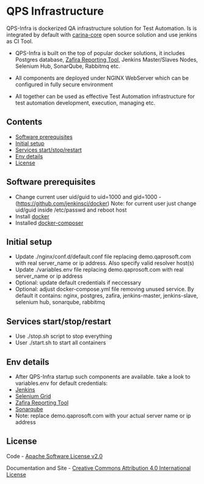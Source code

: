 QPS Infrastructure
==================

QPS-Infra is dockerized QA infrastructure solution for Test Automation. Is is integrated by default with [carina-core](http://www.carina-core.io) open source solution and use jenkins as CI Tool.

* QPS-Infra is built on the top of popular docker solutions, it includes Postgres database, [Zafira Reporting Tool](http://www.carina-core.io), Jenkins Master/Slaves Nodes, Selenium Hub, SonarQube, Rabbitmq etc.

* All components are deployed under NGINX WebServer which can be configured in fully secure environment

* All together can be used as effective Test Automation infrastructure for test automation development, execution, managing etc.


## Contents
* [Software prerequisites](#software-prerequisites)
* [Initial setup](#initial-setup)
* [Services start/stop/restart](#services-restart)
* [Env details](#env-details)
* [License](#license)


## Software prerequisites
* Change current user uid/guid to uid=1000 and gid=1000 - (https://github.com/jenkinsci/docker)
  Note: for current user just change uid/guid inside /etc/passwd and reboot host
* Install [docker](http://www.techrepublic.com/article/how-to-install-docker-on-ubuntu-16-04/)
* Installed [docker-composer](https://docs.docker.com/compose/install/#install-compose)


## Initial setup
* Update ./nginx/conf.d/default.conf file replacing demo.qaprosoft.com with real server_name or ip address. Also specify valid resolver host(s)
* Update ./variables.env file replacing demo.qaprosoft.com with real server_name or ip address
* Optional: update default credentials if neccessary
* Optional: adjust docker-compose.yml file removing unused service. By default it contains:
  nginx, postgres, zafira, jenkins-master, jenkins-slave, selenium hub, sonarqube, rabbitmq  


## Services start/stop/restart
* Use ./stop.sh script to stop everything
* User ./start.sh to start all containers


## Env details
* After QPS-Infra startup such components are available. take a look to variables.env for default credentials:
* [Jenkins](http://demo.qaprosoft.com/jenkins)
* [Selenium Grid](http://demo.qaprosoft.com/grid/console)
* [Zafira Reporting Tool](http://demo.qaprosoft.com/zafira)
* [Sonarqube](http://demo.qaprosoft.com/sonarqube)
*  Note: replace demo.qaprosoft.com with your actual server name or ip address

## License
Code - [Apache Software License v2.0](http://www.apache.org/licenses/LICENSE-2.0)

Documentation and Site - [Creative Commons Attribution 4.0 International License](http://creativecommons.org/licenses/by/4.0/deed.en_US)
